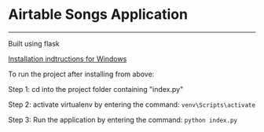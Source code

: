 # Airtable Songs Application
---
Built using flask

[Installation indtructions for Windows](https://github.com/Aayush-N/Airtable-Parser/blob/master/windows_installation.md)

To run the project after installing from above:

Step 1: cd into the project folder containing "index.py"

Step 2: activate virtualenv by entering the command: `venv\Scripts\activate`

Step 3: Run the application by entering the command: `python index.py`